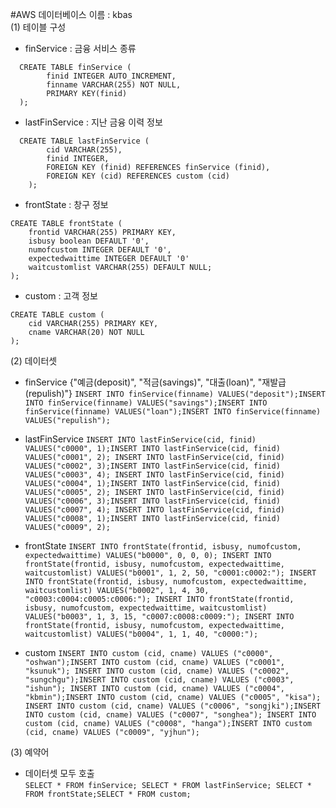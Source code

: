 #AWS 데이터베이스 이름 : kbas  
(1) 테이블 구성  
 - finService : 금융 서비스 종류
```
  CREATE TABLE finService (
        finid INTEGER AUTO_INCREMENT,
        finname VARCHAR(255) NOT NULL,
        PRIMARY KEY(finid)
  );
```  
 - lastFinService : 지난 금융 이력 정보
  ```
    CREATE TABLE lastFinService (
          cid VARCHAR(255),
          finid INTEGER,
          FOREIGN KEY (finid) REFERENCES finService (finid),
          FOREIGN KEY (cid) REFERENCES custom (cid)
      );
  ```  
 - frontState : 창구 정보
  ```
  CREATE TABLE frontState (
      frontid VARCHAR(255) PRIMARY KEY,
      isbusy boolean DEFAULT '0',
      numofcustom INTEGER DEFAULT '0',
      expectedwaittime INTEGER DEFAULT '0'
      waitcustomlist VARCHAR(255) DEFAULT NULL;
  );
  ```  
  - custom : 고객 정보
  ```
  CREATE TABLE custom (
      cid VARCHAR(255) PRIMARY KEY,
      cname VARCHAR(20) NOT NULL
  );
  ```
(2) 데이터셋  
 - finService
  {"예금(deposit)", "적금(savings)", "대출(loan)", "재발급(repulish)"}
  `INSERT INTO finService(finname) VALUES("deposit");INSERT INTO finService(finname) VALUES("savings");INSERT INTO finService(finname) VALUES("loan");INSERT INTO finService(finname) VALUES("repulish");`  

- lastFinService
  `INSERT INTO lastFinService(cid, finid) VALUES("c0000", 1);INSERT INTO lastFinService(cid, finid) VALUES("c0001", 2);
  INSERT INTO lastFinService(cid, finid) VALUES("c0002", 3);INSERT INTO lastFinService(cid, finid) VALUES("c0003", 4);
  INSERT INTO lastFinService(cid, finid) VALUES("c0004", 1);INSERT INTO lastFinService(cid, finid) VALUES("c0005", 2);
  INSERT INTO lastFinService(cid, finid) VALUES("c0006", 3);INSERT INTO lastFinService(cid, finid) VALUES("c0007", 4);
  INSERT INTO lastFinService(cid, finid) VALUES("c0008", 1);INSERT INTO lastFinService(cid, finid) VALUES("c0009", 2);`  

- frontState
`INSERT INTO frontState(frontid, isbusy, numofcustom, expectedwaittime) VALUES("b0000", 0, 0, 0);
INSERT INTO frontState(frontid, isbusy, numofcustom, expectedwaittime, waitcustomlist) VALUES("b0001", 1, 2, 50, "c0001:c0002:");
INSERT INTO frontState(frontid, isbusy, numofcustom, expectedwaittime, waitcustomlist) VALUES("b0002", 1, 4, 30, "c0003:c0004:c0005:c0006:");
INSERT INTO frontState(frontid, isbusy, numofcustom, expectedwaittime, waitcustomlist) VALUES("b0003", 1, 3, 15, "c0007:c0008:c0009:");
INSERT INTO frontState(frontid, isbusy, numofcustom, expectedwaittime, waitcustomlist) VALUES("b0004", 1, 1, 40, "c0000:");`  

- custom
`INSERT INTO custom (cid, cname) VALUES ("c0000", "oshwan");INSERT INTO custom (cid, cname) VALUES ("c0001", "ksunuk");
INSERT INTO custom (cid, cname) VALUES ("c0002", "sungchgu");INSERT INTO custom (cid, cname) VALUES ("c0003", "ishun");
INSERT INTO custom (cid, cname) VALUES ("c0004", "kbmin");INSERT INTO custom (cid, cname) VALUES ("c0005", "kisa");
INSERT INTO custom (cid, cname) VALUES ("c0006", "songjki");INSERT INTO custom (cid, cname) VALUES ("c0007", "songhea");
INSERT INTO custom (cid, cname) VALUES ("c0008", "hanga");INSERT INTO custom (cid, cname) VALUES ("c0009", "yjhun");`  

(3) 예약어  
  - 데이터셋 모두 호출  
  `SELECT * FROM finService; SELECT * FROM lastFinService; SELECT * FROM frontState;SELECT * FROM custom;`  
